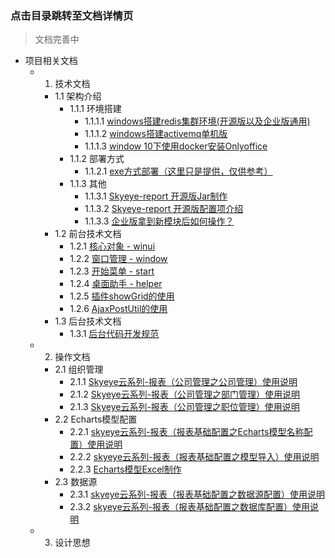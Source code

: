 ### 点击目录跳转至文档详情页

> 文档完善中

- 项目相关文档
    - 1. 技术文档
        - 1.1 架构介绍
            - 1.1.1 环境搭建
                - 1.1.1.1 [windows搭建redis集群环境(开源版以及企业版通用)](https://mp.weixin.qq.com/s/-j7xWeex0XULuS9x-K9RzA)
                - 1.1.1.2 [windows搭建activemq单机版](https://mp.weixin.qq.com/s/3kaCu0xnkHLiAc0Q5NVyAA)
                - 1.1.1.3 [window 10下使用docker安装Onlyoffice](https://mp.weixin.qq.com/s/IWxtE8CS-hBVNJru4AwQbQ)
            - 1.1.2 部署方式
                - 1.1.2.1 [exe方式部署（这里只是提供，仅供参考）](https://mp.weixin.qq.com/s/ukow_OKtLC5E_oVicyTecg)
            - 1.1.3 其他
                - 1.1.3.1 [Skyeye-report 开源版Jar制作](https://mp.weixin.qq.com/s/CP8pb2sBve31ZKKKISEb9Q)
                - 1.1.3.2 [Skyeye-report 开源版配置项介绍](https://mp.weixin.qq.com/s/dh-qEpvpOHvdgJCPJ8Wxnw)
                - 1.1.3.3 [企业版拿到新模块后如何操作？](https://mp.weixin.qq.com/s/TWLgCK9EoKEKa62TBU5vsA)
        - 1.2 前台技术文档
            - 1.2.1 [核心对象 - winui](https://mp.weixin.qq.com/s/A0diYHF6aHgP_89KjweJXw)
            - 1.2.2 [窗口管理 - window](https://mp.weixin.qq.com/s/jz-WI0kce_RssVoMxfOJNQ)
            - 1.2.3 [开始菜单 - start](https://mp.weixin.qq.com/s/DtU-FCuI1ox2VvwP8QhQ8w)
            - 1.2.4 [桌面助手 - helper](https://mp.weixin.qq.com/s/1Qx0Iw7SVxlWrwGof5EiKg)
            - 1.2.5 [插件showGrid的使用](https://mp.weixin.qq.com/s/yUFQCL1_ZfjSf5rnGgdF4g)
            - 1.2.6 [AjaxPostUtil的使用](https://mp.weixin.qq.com/s/hFAmfQhQ4M6rusE-keowBA)
        - 1.3 后台技术文档
            - 1.3.1 [后台代码开发规范](https://mp.weixin.qq.com/s/4P0PSU1uvfS5Ke4vCAKTVA)
    - 2. 操作文档
        - 2.1 组织管理
            - 2.1.1 [Skyeye云系列-报表（公司管理之公司管理）使用说明](https://mp.weixin.qq.com/s/sbC7hiL4xP-Ngglkvx7qpg)
            - 2.1.2 [Skyeye云系列-报表（公司管理之部门管理）使用说明](https://mp.weixin.qq.com/s/pFa_rIngbyhJmiaJzg15zw)
            - 2.1.3 [Skyeye云系列-报表（公司管理之职位管理）使用说明](https://mp.weixin.qq.com/s/Lm2oOZXW5TumLCZWutxTMg)
        - 2.2 Echarts模型配置
            - 2.2.1 [skyeye云系列-报表（报表基础配置之Echarts模型名称配置）使用说明](https://mp.weixin.qq.com/s/oKViAE8QqlIM59SgjwHc5w)
            - 2.2.2 [skyeye云系列-报表（报表基础配置之模型导入）使用说明](https://mp.weixin.qq.com/s/zbf-KzpRzvsRnZb_H5J-cg)
            - 2.2.3 [Echarts模型Excel制作](https://mp.weixin.qq.com/s/2fsmwIjoqmBJKljBS8kQIw)
        - 2.3 数据源
            - 2.3.1 [skyeye云系列-报表（报表基础配置之数据源配置）使用说明](https://mp.weixin.qq.com/s/VRR8joAI949XQ-J2RqbSpw)
            - 2.3.2 [skyeye云系列-报表（报表基础配置之数据库配置）使用说明](https://mp.weixin.qq.com/s/UrGXWtUkXX1GYZYBLWsXIw)
    - 3. 设计思想